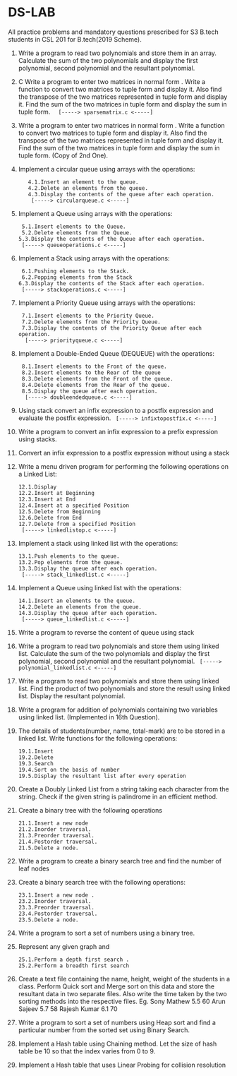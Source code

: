 # DS-LAB
All practice problems and mandatory questions prescribed for S3 B.tech students in CSL 201 for B.tech(2019 Scheme).





1. Write a program to read two polynomials and store them in an array. Calculate the sum of the
two polynomials and display the first polynomial, second polynomial and the resultant
polynomial.

2. C Write a program to enter two matrices in normal form . Write a function to convert two
matrices to tuple form and display it. Also find the transpose of the two matrices represented
in tuple form and display it. Find the sum of the two matrices in tuple form and display the
sum in tuple form.
                   ```  [-----> sparsematrix.c <-----]```

3. Write a program to enter two matrices in normal form . Write a function to convert two
matrices to tuple form and display it. Also find the transpose of the two matrices represented
in tuple form and display it. Find the sum of the two matrices in tuple form and display the
sum in tuple form. (Copy of 2nd One).

4. Implement a circular queue using arrays with the operations:

          4.1.Insert an element to the queue.       
          4.2.Delete an elements from the queue.
          4.3.Display the contents of the queue after each operation.
           [-----> circularqueue.c <-----]

5. Implement a Queue using arrays with the operations:   
  
        5.1.Insert elements to the Queue.
        5.2.Delete elements from the Queue.
       5.3.Display the contents of the Queue after each operation.
        [-----> queueoperations.c <-----]


6. Implement a Stack using arrays with the operations:   
    
        6.1.Pushing elements to the Stack.
        6.2.Popping elements from the Stack
       6.3.Display the contents of the Stack after each operation.
        [-----> stackoperations.c <-----]


7. Implement a Priority Queue using arrays with the operations:

        7.1.Insert elements to the Priority Queue.
        7.2.Delete elements from the Priority Queue.
        7.3.Display the contents of the Priority Queue after each operation.
         [-----> priorityqueue.c <-----]

8. Implement a Double-Ended Queue (DEQUEUE) with the operations:

        8.1.Insert elements to the Front of the queue.
        8.2.Insert elements to the Rear of the queue
        8.3.Delete elements from the Front of the queue.
        8.4.Delete elements from the Rear of the queue.
        8.5.Display the queue after each operation.
         [-----> doubleendedqueue.c <-----]

9. Using stack convert an infix expression to a postfix expression and evaluate the postfix
expression.
          ``` [-----> infixtopostfix.c <-----]```

10. Write a program to convert an infix expression to a prefix expression using stacks.

11. Convert an infix expression to a postfix expression without using a stack

12. Write a menu driven program for performing the following operations on a Linked List:

        12.1.Display
        12.2.Insert at Beginning
        12.3.Insert at End
        12.4.Insert at a specified Position
        12.5.Delete from Beginning
        12.6.Delete from End
        12.7.Delete from a specified Position
         [-----> linkedlistop.c <-----]

13. Implement a stack using linked list with the operations:

        13.1.Push elements to the queue.
        13.2.Pop elements from the queue.
        13.3.Display the queue after each operation.
         [-----> stack_linkedlist.c <-----]

14. Implement a Queue using linked list with the operations:

        14.1.Insert an elements to the queue.
        14.2.Delete an elements from the queue.
        14.3.Display the queue after each operation.
         [-----> queue_linkedlist.c <-----]

15. Write a program to reverse the content of queue using stack

16. Write a program to read two polynomials and store them using linked list. Calculate the sum
of the two polynomials and display the first polynomial, second polynomial and the resultant
polynomial.
                    ``` [-----> polynomial_linkedlist.c <-----]```

17. Write a program to read two polynomials and store them using linked list. Find the product
of two polynomials and store the result using linked list. Display the resultant polynomial.

18. Write a program for addition of polynomials containing two variables using linked list. (Implemented in 16th Question).

19. The details of students(number, name, total-mark) are to be stored in a linked list. Write
functions for the following operations:

        19.1.Insert
        19.2.Delete
        19.3.Search
        19.4.Sort on the basis of number
        19.5.Display the resultant list after every operation

20. Create a Doubly Linked List from a string taking each character from the string. Check if the
given string is palindrome in an efficient method.

21. Create a binary tree with the following operations

        21.1.Insert a new node
        21.2.Inorder traversal.
        21.3.Preorder traversal.
        21.4.Postorder traversal.
        21.5.Delete a node.

22. Write a program to create a binary search tree and find the number of leaf nodes

23. Create a binary search tree with the following operations:

        23.1.Insert a new node .
        23.2.Inorder traversal.
        23.3.Preorder traversal.
        23.4.Postorder traversal.
        23.5.Delete a node.

24. Write a program to sort a set of numbers using a binary tree.

25. Represent any given graph and

        25.1.Perform a depth first search .
        25.2.Perform a breadth first search

26. Create a text file containing the name, height, weight of the students in a class. Perform
Quick sort and Merge sort on this data and store the resultant data in two separate files. Also
write the time taken by the two sorting methods into the respective files.
Eg. Sony Mathew 5.5 60
Arun Sajeev 5.7 58
Rajesh Kumar 6.1 70

27. Write a program to sort a set of numbers using Heap sort and find a particular number from
the sorted set using Binary Search.

28. Implement a Hash table using Chaining method. Let the size of hash table be 10 so that the
index varies from 0 to 9.

29. Implement a Hash table that uses Linear Probing for collision resolution
